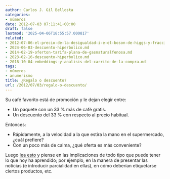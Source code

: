 ```yaml
---
author: Carlos J. Gil Bellosta
categories:
- números
date: 2012-07-03 07:11:41+00:00
draft: false
lastmod: '2025-04-06T18:55:57.000817'
related:
- 2012-07-06-el-precio-de-la-desigualdad-i-e-el-boson-de-higgs-y-fracciones.md
- 2024-06-03-descuento-hiperbolico.md
- 2014-02-19-oferton-tarifa-plana-de-gasnaturalfenosa.md
- 2023-02-16-descuento-hiperbolico.md
- 2018-10-04-embeddings-y-analisis-del-carrito-de-la-compra.md
tags:
- números
- anumerismo
title: ¿Regalo o descuento?
url: /2012/07/03/regalo-o-descuento/
---
```


Su café favorito está de promoción y le dejan elegir entre:

* Un paquete con un 33 % más de café gratis.
* Un descuento del 33 % con respecto al precio habitual.

Entonces:

* Rápidamente, a la velocidad a la que estira la mano en el supermercado, ¿cuál prefiere?
* Con un poco más de calma, ¿qué oferta es más conveniente?

Luego [lea esto](http://www.economist.com/node/21557801?fsrc=scn/tw/te/mt/somethingdoesntaddup) y piense en las implicaciones de todo tipo que puede tener lo que hoy ha aprendido; por ejemplo, en la manera de presentar las noticias (e introducir parcialidad en ellas), en cómo deberían etiquetarse ciertos productos, etc.